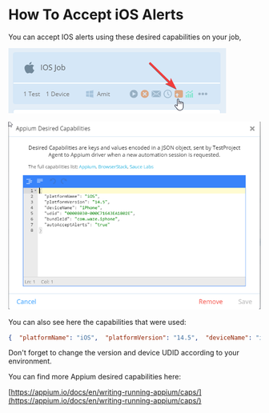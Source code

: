 # How To Accept iOS Alerts

You can accept IOS alerts using these desired capabilities on your job,

![](<../../.gitbook/assets/image (559).png>)

![](<../../.gitbook/assets/image (529).png>)

You can also see here the capabilities that were used:

```json
{  "platformName": "iOS",  "platformVersion": "14.5",  "deviceName": "iPhone",  "udid": "00008030-000C71643EA1802E",  "bundleId": "com.waze.iphone",  "autoAcceptAlerts": "true"}
```

Don't forget to change the version and device UDID according to your environment.

You can find more Appium desired capabilities here:

[https://appium.io/docs/en/writing-running-appium/caps/](https://appium.io/docs/en/writing-running-appium/caps/)


